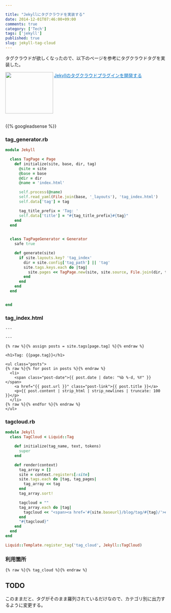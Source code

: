 ```yaml
---

title: "Jekyllにタグクラウドを実装する"
date: 2014-12-01T07:46:00+09:00
comments: true
category: ['Tech']
tags: ['jekyll']
published: true 
slug: jekyll-tag-cloud
---
```




タグクラウドが欲しくなったので、以下のページを参考にタグクラウドタグを実装した。

<a href="http://www.catrio.net/article/develop-jekyll-tag-cloud-plugin.html" target="_blank"><img class="alignleft" align="left" border="0" src="http://capture.heartrails.com/150x130/shadow?http://www.catrio.net/article/develop-jekyll-tag-cloud-plugin.html" alt="" width="150" height="130" /></a><a style="color:#0070C5;" href="http://www.catrio.net/article/develop-jekyll-tag-cloud-plugin.html" target="_blank">Jekyllのタグクラウドプラグインを開発する</a><a href="http://b.hatena.ne.jp/entry/http://www.catrio.net/article/develop-jekyll-tag-cloud-plugin.html" target="_blank"><img border="0" src="http://b.hatena.ne.jp/entry/image/http://www.catrio.net/article/develop-jekyll-tag-cloud-plugin.html" alt="" /></a><br style="clear:both;" /><br>



{{% googleadsense %}}

### tag_generator.rb

```ruby
module Jekyll

  class TagPage < Page
    def initialize(site, base, dir, tag)
      @site = site
      @base = base
      @dir = dir
      @name = 'index.html'

      self.process(@name)
      self.read_yaml(File.join(base, '_layouts'), 'tag_index.html')
      self.data['tag'] = tag

      tag_title_prefix = 'Tag: '
      self.data['title'] = "#{tag_title_prefix}#{tag}"
    end
  end

  
  class TagPageGenerator < Generator
    safe true

    def generate(site)
      if site.layouts.key? 'tag_index'
        dir = site.config['tag_path'] || 'tag'
        site.tags.keys.each do |tag|
          site.pages << TagPage.new(site, site.source, File.join(dir, tag), tag)
        end
      end
    end
  end


end

```

### tag_index.html


```
---

---

{% raw %}{% assign posts = site.tags[page.tag] %}{% endraw %}

<h1>Tag: {{page.tag}}</h1>

<ul class="posts">
{% raw %}{% for post in posts %}{% endraw %}
  <li>
    <span class="post-date">{{ post.date | date: "%b %-d, %Y" }}</span>
    <a href="{{ post.url }}" class="post-link">{{ post.title }}</a>
    <p>{{ post.content | strip_html | strip_newlines | truncate: 100 }}</p>
  </li>
{% raw %}{% endfor %}{% endraw %}
</ul>

```

### tagcloud.rb

```ruby
module Jekyll
  class TagCloud < Liquid::Tag

    def initialize(tag_name, text, tokens)
      super
    end

    def render(context)
      tag_array = []
      site = context.registers[:site]
      site.tags.each do |tag, tag_pages|
        tag_array << tag
      end
      tag_array.sort!

      tagcloud = ""
      tag_array.each do |tag|
        tagcloud << "<span><a href='#{site.baseurl}/blog/tag/#{tag}/'>#{tag}</a></span>\n"
      end
      "#{tagcloud}"
    end
  end
end

Liquid::Template.register_tag('tag_cloud', Jekyll::TagCloud)

```


### 利用箇所

```
{% raw %}{% tag_cloud %}{% endraw %}
```


## TODO

このままだと、タグがそのまま羅列されているだけなので、カテゴリ別に出力するように変更する。





